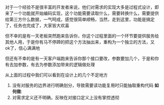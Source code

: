对于一个经验不是很丰富的开发者来说，他们对需求的实现大多是过程式设计，即来了一个功能就开始编码实现，这个功能需要读取什么，需要转换什么，需要提供给第三方什么数据，一气呵成，感觉很简单顺畅，当然，走到这里，功能是搞定了，任务也完成了，大家皆大欢喜

但不幸的是有一天老板突然跑来告诉你，你这个过程里面的一个环节要提供服务给其他人用，于是你有马不停蹄的把这个方法抽出来，重构为一个独立的方法，又ok了，信心满满地

但还有不幸的是有一天客户端跑来告诉你那个接口要改，参数要加几个，于是和你有去加参数，有去为参数添加带来的逻辑做处理

从上面的过程中我们可以看到在设计上的几个不足地方

1. 没有对服务的边界进行明确划分，导致需要读功能复用时只能抽取重构代码
  **如何做**:
2. 对需求定义还不明确，反映在对接口定义上没有掌控透彻

